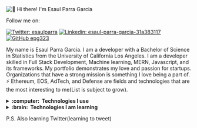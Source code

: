 <img src="https://github.com/epg323/epg323/blob/main/banner.gif" alt="👋 Hi there! I'm Esaul Parra Garcia" title="👋 Hi there! I'm Esaul Parra Garcia"/>

Follow me on: 

[![Twitter: esaulparra](https://img.shields.io/twitter/follow/esaulparra?style=social)](https://twitter.com/esaulparra)
[![Linkedin: esaul-parra-garcia-31a383117](https://img.shields.io/badge/-esaul-blue?style=flat-square&logo=Linkedin&logoColor=white&link=https://www.linkedin.com/in/esaul-parra-garcia-31a383117/)](https://www.linkedin.com/in/esaul-parra-garcia-31a383117/)
[![GitHub epg323](https://img.shields.io/github/followers/epg323?label=follow&style=social)](https://github.com/epg323)


My name is Esaul Parra Garcia. I am a developer with a Bachelor of Science in Statistics from the University of California Los Angeles. I am a developer skilled in Full Stack Development, Machine learning, MERN, Javascript, and its frameworks. My portfolio demonstrates my love and passion for startups. Organizations that have a strong mission is something I love being a part of. ⚡ Ethereum, EOS, AdTech, and Defense are fields and technologies that are the most interesting to me(List is subject to grow).


<details>
  <summary><b>:computer: &nbsp;Technologies I use</b></summary>
  <br/>
  
![NodeJS](https://img.shields.io/badge/NODEJS-339933.svg?&style=flat&logo=node.js&logoColor=white)&nbsp;
![NextJS](https://img.shields.io/badge/NEXTJS-E0234E.svg?&style=flat&logo=next.js&logoColor=white)&nbsp;
![React](https://img.shields.io/badge/REACT-339933.svg?&style=flat&logo=react&logoColor=white)&nbsp;\
![HTML5](https://img.shields.io/badge/HTML5-E34F26.svg?&style=flat&logo=html5&logoColor=white)&nbsp;
![CSS3](https://img.shields.io/badge/CSS3-%231572B6.svg?&style=flat&logo=css3&logoColor=white)&nbsp;
![JavaScript](https://img.shields.io/badge/JAVASCRIPT-323330.svg?&style=flat&logo=javascript&logoColor=%23F7DF1E)&nbsp;\
![Python](https://img.shields.io/badge/PYTHON-3776AB.svg?&style=flat&logo=python&logoColor=white)&nbsp;\
![Git](https://img.shields.io/badge/GIT-%23F05033.svg?&style=flat&logo=git&logoColor=white)&nbsp;
![GitHub](https://img.shields.io/badge/GITHUB-%23121011.svg?&style=flat&logo=github&logoColor=white)&nbsp;
![REST API](https://img.shields.io/badge/REST-02569B.svg?&style=flat&logo=rest&logoColor=white)&nbsp;\
![GRAPHQL](https://img.shields.io/badge/GRAPHQL-E10098.svg?&style=flat&logo=graphql&logoColor=white)&nbsp;
![VSCode](https://img.shields.io/badge/VSCODE-007ACC.svg?&style=flat&logo=visual-studio-code)&nbsp;
![EOSJS](https://img.shields.io/badge/EOS-3C3C3D.svg?&style=flat&logo=eos&logoColor=white)&nbsp;


<!-- 

-->
</details>

<!-- 

-->

<details>
  <summary><b>:brain: &nbsp;Technologies I am learning</b></summary>
  <br/>
  
![Solidity](https://img.shields.io/badge/SOLIDITY-3C3C3D.svg?&style=flat&logo=solidity&logoColor=white)&nbsp;
![TypeScript](https://img.shields.io/badge/TYPESCRIPT-%23007ACC.svg?&style=flat&logo=typescript&logoColor=white)&nbsp;
![NestJS](https://img.shields.io/badge/NESTJS-E0234E.svg?&style=flat&logo=nestjs&logoColor=white)&nbsp;
![Nginx](https://img.shields.io/badge/NGINX-269539.svg?&style=flat&logo=nginx&logoColor=white)&nbsp;\
![Kubernetes](https://img.shields.io/badge/KUBERNETES-326CE5.svg?&style=flat&logo=kubernetes&logoColor=white)&nbsp;
![GithubActions](https://img.shields.io/badge/GITHUB%20ACTIONS-2088FF.svg?&style=flat&logo=github-actions&logoColor=white)&nbsp;
![AWS](https://img.shields.io/badge/AMAZON%20AWS-232F3E.svg?&style=flat&logo=amazon-aws&logoColor=white)&nbsp;\
![Onion Architecture](https://img.shields.io/badge/ONION%20ARCHITECTURE-A81C7D.svg?&style=flat&logoColor=white)&nbsp;
![BDD](https://img.shields.io/badge/BEHAVIOR%20DD-4479A1.svg?&style=flat&logo=bdd&logoColor=white)&nbsp;
![MongoDB](https://img.shields.io/badge/MONGODB-47A248.svg?&style=flat&logo=mongodb&logoColor=white)&nbsp;
![Cpp](https://img.shields.io/badge/C++-00599C.svg?&style=flat&logo=c%2B%2B&logoColor=white)&nbsp;
![PHP](https://img.shields.io/badge/PHP-777BB4.svg?&style=flat&logo=php&logoColor=white)&nbsp;
![Blockchain](https://img.shields.io/badge/BLOCKCHAIN-121D33.svg?&style=flat&logo=blockchain-dot-com&logoColor=white)&nbsp;\
![Cryptocurrencies](https://img.shields.io/badge/CRYPTOCURRENCY-00979D.svg?&style=flat&logo=cryptocurrency&logoColor=black)&nbsp;
![Bitcoin](https://img.shields.io/badge/BITCOIN-0769AD.svg?&style=flat&logo=bitcoin&logoColor=black)&nbsp;
![Ethereum](https://img.shields.io/badge/ETHEREUM-3C3C3D.svg?&style=flat&logo=ethereum&logoColor=white)&nbsp;
![Docker](https://img.shields.io/badge/DOCKER-2496ED.svg?&style=flat&logo=docker&logoColor=white)&nbsp;\
![Postgres](https://img.shields.io/badge/POSTGRES-%23316192.svg?&style=flat&logo=postgresql&logoColor=white)
![MySQL](https://img.shields.io/badge/MARIADB-4479A1.svg?&style=flat&logo=mariadb&logoColor=white)
![Clean Architecture](https://img.shields.io/badge/CLEAN%20ARCHITECTURE-6DB33F.svg?&style=flat&logoColor=white)&nbsp;
![Hexagonal Architecture](https://img.shields.io/badge/HEXAGONAL-2496ED.svg?&style=flat&logoColor=white)&nbsp;\
![MVC Architecture](https://img.shields.io/badge/MVC-888888.svg?&style=flat&logoColor=white)&nbsp;
![MVVM Architecture](https://img.shields.io/badge/MVVM-888888.svg?&style=flat&logoColor=white)&nbsp;
![DDD](https://img.shields.io/badge/DOMAIN%20DD-02569B.svg?&style=flat&logo=ddd&logoColor=white)&nbsp;
![TDD](https://img.shields.io/badge/TEST%20DD-E34F26.svg?&style=flat&logo=tdd&logoColor=white)&nbsp;\
![PMBOK](https://img.shields.io/badge/PMBOK-DD0031.svg?&style=flat&logo=ddd&logoColor=white)&nbsp;
![SCRUM](https://img.shields.io/badge/SCRUM-6DB33F.svg?&style=flat&logo=ddd&logoColor=white)&nbsp;
![LINUX](https://img.shields.io/badge/LINUX-FCC624?style=flat-square&logo=linux&logoColor=black)

</details>

P.S. Also learning Twitter(learning to tweet)

<!--
**epg323/epg323** is a ✨ _special_ ✨ repository because its `README.md` (this file) appears on your GitHub profile.

Here are some ideas to get you started:

- 🔭 I’m currently working on ...
- 🌱 I’m currently learning ...
- 👯 I’m looking to collaborate on ...
- 🤔 I’m looking for help with ...
- 💬 Ask me about ...
- 📫 How to reach me: ...
- 😄 Pronouns: ...
- ⚡ Fun fact: ...
-->
